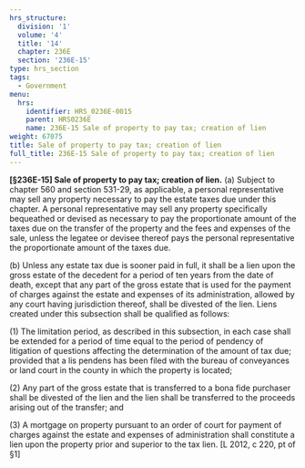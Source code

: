 ```yaml
---
hrs_structure:
  division: '1'
  volume: '4'
  title: '14'
  chapter: 236E
  section: '236E-15'
type: hrs_section
tags:
  - Government
menu:
  hrs:
    identifier: HRS_0236E-0015
    parent: HRS0236E
    name: 236E-15 Sale of property to pay tax; creation of lien
weight: 67075
title: Sale of property to pay tax; creation of lien
full_title: 236E-15 Sale of property to pay tax; creation of lien
---
```

**[§236E-15] Sale of property to pay tax; creation of lien.** (a) Subject to chapter 560 and section 531-29, as applicable, a personal representative may sell any property necessary to pay the estate taxes due under this chapter. A personal representative may sell any property specifically bequeathed or devised as necessary to pay the proportionate amount of the taxes due on the transfer of the property and the fees and expenses of the sale, unless the legatee or devisee thereof pays the personal representative the proportionate amount of the taxes due.

(b) Unless any estate tax due is sooner paid in full, it shall be a lien upon the gross estate of the decedent for a period of ten years from the date of death, except that any part of the gross estate that is used for the payment of charges against the estate and expenses of its administration, allowed by any court having jurisdiction thereof, shall be divested of the lien. Liens created under this subsection shall be qualified as follows:

(1) The limitation period, as described in this subsection, in each case shall be extended for a period of time equal to the period of pendency of litigation of questions affecting the determination of the amount of tax due; provided that a lis pendens has been filed with the bureau of conveyances or land court in the county in which the property is located;

(2) Any part of the gross estate that is transferred to a bona fide purchaser shall be divested of the lien and the lien shall be transferred to the proceeds arising out of the transfer; and

(3) A mortgage on property pursuant to an order of court for payment of charges against the estate and expenses of administration shall constitute a lien upon the property prior and superior to the tax lien. [L 2012, c 220, pt of §1]